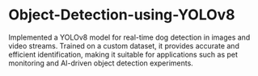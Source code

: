 # Object-Detection-using-YOLOv8
Implemented a YOLOv8 model for real-time dog detection in images and video streams. Trained on a custom dataset, it provides accurate and efficient identification, making it suitable for applications such as pet monitoring and AI-driven object detection experiments.
